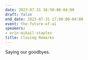 ```yaml
---
date: 2023-07-31 16:50:00-04:00
draft: false
end_date: 2023-07-31 17:00:00-04:00
event: the-future-of-ai
speakers:
- erin-mikail-staples
title: Closing Remarks
---
```



Saying our goodbyes.
